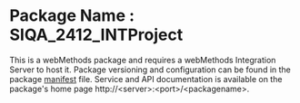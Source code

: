 # Package Name : SIQA_2412_INTProject
This is a webMethods package and requires a webMethods Integration Server to host it. Package versioning and configuration can be found in the package [manifest](./SIQA_2412_INTProject/manifest.v3) file. Service and API documentation is available on the package's home page http://&lt;server&gt;:&lt;port&gt;/&lt;packagename>.